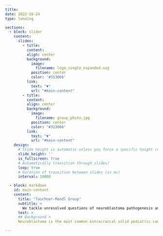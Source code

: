 ```yaml
---
title:
date: 2022-10-24
type: landing

sections:
  - block: slider
    content:
      slides:
        - title:
          content:
          align: center
          background:
            image:
              filename: logo_single_expanded.svg
            position: center
            color: '#313066'
          link:
            text: "▼"
            url: "#main-content"
        - title:
          content:
          align: center
          background:
            image:
              filename: group_photo.jpg
            position: center
            color: '#313066'
          link:
            text: "▼"
            url: "#main-content"
    design:
      # Slide height is automatic unless you force a specific height (e.g. '400px')
      slide_height: ''
      is_fullscreen: true
      # Automatically transition through slides?
      loop: true
      # Duration of transition between slides (in ms)
      interval: 10000

  - block: markdown
    id: main-content
    content:
      title: "Taschner-Mandl Group"
      subtitle: >
        We tackle unresolved questions of neuroblastoma pathogenesis and develop new diagnostic and therapeutic approaches to facilitate precision medicine for children with malignant solid tumors.
      text: >
      ## Background >
      Neuroblastoma is the most common extracranial solid pediatric cancer accounting for 8-10% of cancers in childhood and 15% of pediatric oncology deaths. Neuroblastoma arises from the developing sympatho-adrenal lineage during the embryonic development. It is a genetically heterogeneous disease with a diverse clinical outcome ranging from spontaneous tumour regression to malignant metastatic disease with relapses and poor response to current therapy. While patients whose tumours undergo spontaneous regression or maturation (ganglioneuroblastomas, ganglioneuromas) have mostly an excellent outcome, only a minority of children with aggressive tumours can be cured. Despite the advances in genomic and trancriptomic analyses, the identification of molecular determinants of the very poor therapeutic response and worst outcome of high-risk patients remains challenging. Thus, a better understanding of the biology of both, spontaneously regressing/maturing and aggressive tumours is of high interest to develop novel treatment approaches.

---
```

